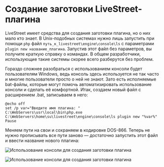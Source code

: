Создание заготовки LiveStreet-плагина
==========================
LiveStreet имеет средства для создания заготовки плагина, но о них мало кто знает. В Unix-подобных системах нужно лишь запустить при помощи `php` файл `путь_к_livestreet\engine\console\ls` с параметрами `plugin new название_плагина`. Запустив этот файл без параметров, вы получите краткую справку о командах. В общем разработчики, использующие такие системы скорее всего разберутся без проблем.

Гораздо сложнее разобраться с использованием консоли будет пользователям Windows, ведь консоль здесь используется не так часто и многие пользователи просто о ней не знают. Зато есть исполняемые bat-файлы, которые могут помочь автоматизировать использование консоли и сделать её комфортной. Итак, создаем новый файл с расширением .bat, записываем в него:
~~~{.prettyprint}
@echo off
set /p var="Введите имя плагина: "
C:\WebServers\usr\local\bin\php.exe C:\WebServers\home\su\livestreet\engine\console\ls plugin new "%var%"
Pause
~~~
Меняем пути на свои и сохраняем в кодировке DOS-866. Теперь не нужно прописывать все пути заново — достаточно запустить этот файл и ввести название нового плагина:

![Использование консоли для создания заготовки плагина](http://livestreet.ru/uploads/images/01/32/67/2012/08/14/e16e54.png "Использование консоли для создания заготовки плагина")

![Использование консоли для создания заготовки плагина](http://livestreet.ru/uploads/images/01/32/67/2012/08/14/3a8753.png "Использование консоли для создания заготовки плагина")
